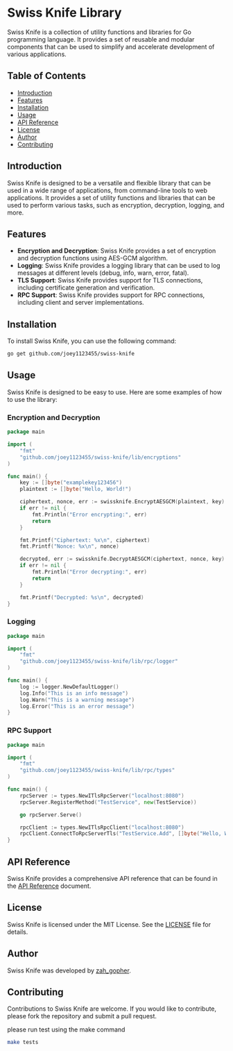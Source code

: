 # Swiss Knife Library
Swiss Knife is a collection of utility functions and libraries for Go programming language. It provides a set of reusable and modular components that can be used to simplify and accelerate development of various applications.

## Table of Contents
* [Introduction](#introduction)
* [Features](#features)
* [Installation](#installation)
* [Usage](#usage)
* [API Reference](#api-reference)
* [License](#license)
* [Author](#author)
* [Contributing](#contributing)

## Introduction
Swiss Knife is designed to be a versatile and flexible library that can be used in a wide range of applications, from command-line tools to web applications. It provides a set of utility functions and libraries that can be used to perform various tasks, such as encryption, decryption, logging, and more.

## Features
* **Encryption and Decryption**: Swiss Knife provides a set of encryption and decryption functions using AES-GCM algorithm.
* **Logging**: Swiss Knife provides a logging library that can be used to log messages at different levels (debug, info, warn, error, fatal).
* **TLS Support**: Swiss Knife provides support for TLS connections, including certificate generation and verification.
* **RPC Support**: Swiss Knife provides support for RPC connections, including client and server implementations.

## Installation
To install Swiss Knife, you can use the following command:
```bash
go get github.com/joey1123455/swiss-knife
```
## Usage
Swiss Knife is designed to be easy to use. Here are some examples of how to use the library:

### Encryption and Decryption
```go
package main

import (
	"fmt"
	"github.com/joey1123455/swiss-knife/lib/encryptions"
)

func main() {
	key := []byte("examplekey123456")
	plaintext := []byte("Hello, World!")

	ciphertext, nonce, err := swissknife.EncryptAESGCM(plaintext, key)
	if err != nil {
		fmt.Println("Error encrypting:", err)
		return
	}

	fmt.Printf("Ciphertext: %x\n", ciphertext)
	fmt.Printf("Nonce: %x\n", nonce)

	decrypted, err := swissknife.DecryptAESGCM(ciphertext, nonce, key)
	if err != nil {
		fmt.Println("Error decrypting:", err)
		return
	}

	fmt.Printf("Decrypted: %s\n", decrypted)
}
```

### Logging
```go
package main

import (
	"fmt"
	"github.com/joey1123455/swiss-knife/lib/rpc/logger"
)

func main() {
	log := logger.NewDefaultLogger()
	log.Info("This is an info message")
	log.Warn("This is a warning message")
	log.Error("This is an error message")
}
```

### RPC Support
```go
package main

import (
	"fmt"
	"github.com/joey1123455/swiss-knife/lib/rpc/types"
)

func main() {
	rpcServer := types.NewITlsRpcServer("localhost:8080")
	rpcServer.RegisterMethod("TestService", new(TestService))

	go rpcServer.Serve()

	rpcClient := types.NewITlsRpcClient("localhost:8080")
	rpcClient.ConnectToRpcServerTls("TestService.Add", []byte("Hello, World!"))
}
```

## API Reference
Swiss Knife provides a comprehensive API reference that can be found in the [API Reference](https://github.com/joey1123455/swiss-knife/blob/main/API.md) document.

## License
Swiss Knife is licensed under the MIT License. See the [LICENSE](https://github.com/joey1123455/swiss-knife/blob/main/LICENSE) file for details.

## Author
Swiss Knife was developed by [zah_gopher](https://github.com/joey1123455).

## Contributing
Contributions to Swiss Knife are welcome. If you would like to contribute, please fork the repository and submit a pull request.

please run test using the make command
```bash
make tests
```
